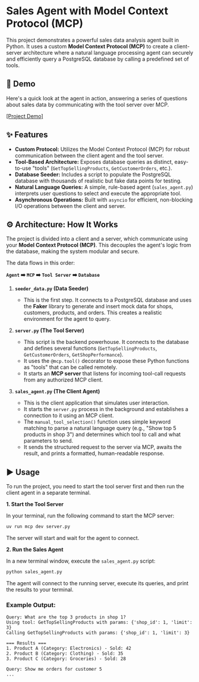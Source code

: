 # Sales Agent with Model Context Protocol (MCP)

This project demonstrates a powerful sales data analysis agent built in Python. It uses a custom **Model Context Protocol (MCP)** to create a client-server architecture where a natural language processing agent can securely and efficiently query a PostgreSQL database by calling a predefined set of tools.

## 🚀 Demo

Here's a quick look at the agent in action, answering a series of questions about sales data by communicating with the tool server over MCP.

[[Project Demo]](https://drive.google.com/file/d/1bRKXMhCZliytj965b4vfKiAKNpGHJPEN/view?usp=sharing)

## ✨ Features

* **Custom Protocol:** Utilizes the Model Context Protocol (MCP) for robust communication between the client agent and the tool server.
* **Tool-Based Architecture:** Exposes database queries as distinct, easy-to-use "tools" (`GetTopSellingProducts`, `GetCustomerOrders`, etc.).
* **Database Seeder:** Includes a script to populate the PostgreSQL database with thousands of realistic but fake data points for testing.
* **Natural Language Queries:** A simple, rule-based agent (`sales_agent.py`) interprets user questions to select and execute the appropriate tool.
* **Asynchronous Operations:** Built with `asyncio` for efficient, non-blocking I/O operations between the client and server.

## ⚙️ Architecture: How It Works

The project is divided into a client and a server, which communicate using your **Model Context Protocol (MCP)**. This decouples the agent's logic from the database, making the system modular and secure.

The data flows in this order:

**`Agent` ➡️ `MCP` ➡️ `Tool Server` ➡️ `Database`**

1.  **`seeder_data.py` (Data Seeder)**
    * This is the first step. It connects to a PostgreSQL database and uses the **Faker** library to generate and insert mock data for shops, customers, products, and orders. This creates a realistic environment for the agent to query.

2.  **`server.py` (The Tool Server)**
    * This script is the backend powerhouse. It connects to the database and defines several functions (`GetTopSellingProducts`, `GetCustomerOrders`, `GetShopPerformance`).
    * It uses the `@mcp.tool()` decorator to expose these Python functions as "tools" that can be called remotely.
    * It starts an **MCP server** that listens for incoming tool-call requests from any authorized MCP client.

3.  **`sales_agent.py` (The Client Agent)**
    * This is the client application that simulates user interaction.
    * It starts the `server.py` process in the background and establishes a connection to it using an MCP client.
    * The `manual_tool_selection()` function uses simple keyword matching to parse a natural language query (e.g., "Show top 5 products in shop 3") and determines which tool to call and what parameters to send.
    * It sends the structured request to the server via MCP, awaits the result, and prints a formatted, human-readable response.

## ▶️ Usage

To run the project, you need to start the tool server first and then run the client agent in a separate terminal.

**1. Start the Tool Server**

In your terminal, run the following command to start the MCP server:

```bash
uv run mcp dev server.py
```

The server will start and wait for the agent to connect.

**2. Run the Sales Agent**

In a new terminal window, execute the `sales_agent.py` script:

```bash
python sales_agent.py
```

The agent will connect to the running server, execute its queries, and print the results to your terminal.

### Example Output:

```
Query: What are the top 3 products in shop 1?
Using tool: GetTopSellingProducts with params: {'shop_id': 1, 'limit': 3}
Calling GetTopSellingProducts with params: {'shop_id': 1, 'limit': 3}

=== Results ===
1. Product A (Category: Electronics) - Sold: 42
2. Product B (Category: Clothing) - Sold: 35
3. Product C (Category: Groceries) - Sold: 28

Query: Show me orders for customer 5
...
